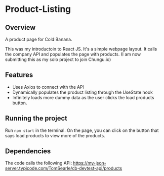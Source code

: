 # Product-Listing

## Overview
A product page for Cold Banana.

This was my introductoin to React JS. It's a simple webpage layout. It calls the company API and populates the page with products. (I am now submitting this as my solo project to join Chungu.io)

## Features

* Uses Axios to connect with the API
* Dynamically populates the product listing through the UseState hook
* Infinitely loads more dummy data as the user clicks the load products button.

## Running the project

Run <code>npm start</code> in the terminal. On the page, you can click on the button that says load products to view more of the products.

## Dependencies
The code calls the following API: https://my-json-server.typicode.com/TomSearle/cb-devtest-api/products
